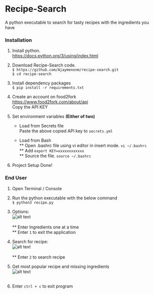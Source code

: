 # Recipe-Search
A python executable to search for tasty recipes with the ingredients you have

### Installation

1. Install python. <br /> https://docs.python.org/3/using/index.html

2. Download Recipe-Search code. <br />
  `$ https://github.com/Ajaymenonm/recipe-search.git` <br />
  `$ cd recipe-search`

3. Install dependency packages <br />
  `$ pip install -r requirements.txt`

4. Create an account on food2fork <br />
   https://www.food2fork.com/about/api <br /> Copy the API KEY

5. Set environment variables ****(Either of two)****
    * Load from Secrets file <br /> Paste the above copied API key to `secrets.yml`

    * Load from Bash <br /> 
    ** Open .bashrc file using vi editor in insert mode. `vi ~/.bashrc`<br />
    ** Add `export KEY=xxxxxxxxxxxx`<br />
    ** Source the file. `source ~/.bashrc`

6. Project Setup Done!



### End User

1. Open Terminal / Console <br />

2. Run the python executable with the below command <br />
  `$ python3 recipe.py` 
  
3. Options: <br />
![alt text](https://s3.amazonaws.com/recipe-search/recipe_ing.png) <br /><br />
** Enter Ingredients one at a time <br />
** Enter `1` to exit the application

4. Search for recipe: <br />
![alt text](https://s3.amazonaws.com/recipe-search/search_rec.png) <br /><br />
** Enter `2` to search recipe

5. Get most popular recipe and missing ingredients <br />
![alt text](https://s3.amazonaws.com/recipe-search/recipe.png) <br /><br />

6. Enter `ctrl + c` to exit program <br />

